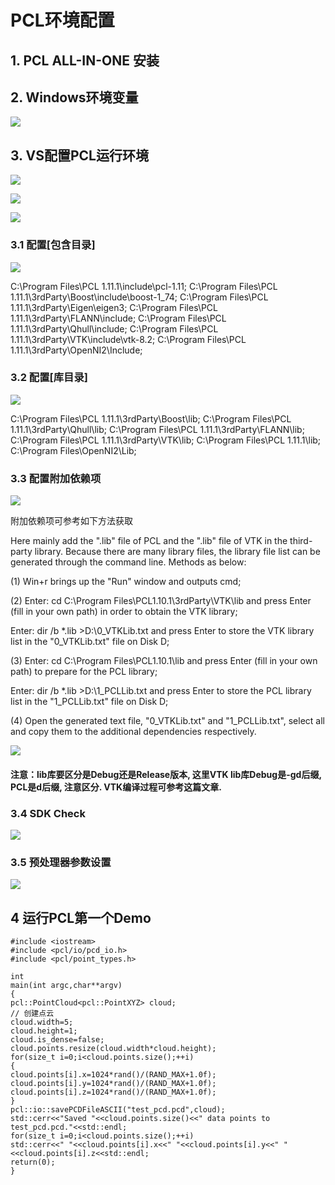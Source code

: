 # PCL环境配置

## 1. PCL ALL-IN-ONE 安装

## 2. Windows环境变量

![](https://github.com/stanshi2016/PCLLearning/blob/main/images/2021-12-14-12-47-10-image.png)

## 3. VS配置PCL运行环境

![](https://github.com/stanshi2016/PCLLearning/blob/main/images/2021-12-14-12-48-15-image.png)

![](https://github.com/stanshi2016/PCLLearning/blob/main/images/2021-12-14-12-48-44-image.png)

![](https://github.com/stanshi2016/PCLLearning/blob/main/images/2021-12-14-12-58-20-image.png)

### 3.1 配置[包含目录]

![](https://github.com/stanshi2016/PCLLearning/blob/main/images/2021-12-14-13-08-54-image.png)

C:\Program Files\PCL 1.11.1\include\pcl-1.11;
C:\Program Files\PCL 1.11.1\3rdParty\Boost\include\boost-1_74;
C:\Program Files\PCL 1.11.1\3rdParty\Eigen\eigen3;
C:\Program Files\PCL 1.11.1\3rdParty\FLANN\include;
C:\Program Files\PCL 1.11.1\3rdParty\Qhull\include;
C:\Program Files\PCL 1.11.1\3rdParty\VTK\include\vtk-8.2;
C:\Program Files\PCL 1.11.1\3rdParty\OpenNI2\Include;

### 3.2 配置[库目录]

![](https://github.com/stanshi2016/PCLLearning/blob/main/images/2021-12-14-13-16-28-image.png)

C:\Program Files\PCL 1.11.1\3rdParty\Boost\lib;
C:\Program Files\PCL 1.11.1\3rdParty\Qhull\lib;
C:\Program Files\PCL 1.11.1\3rdParty\FLANN\lib;
C:\Program Files\PCL 1.11.1\3rdParty\VTK\lib;
C:\Program Files\PCL 1.11.1\lib;
C:\Program Files\OpenNI2\Lib;

### 3.3 配置附加依赖项

![](https://github.com/stanshi2016/PCLLearning/blob/main/images/2021-12-14-15-25-13-image.png)

附加依赖项可参考如下方法获取

Here mainly add the ".lib" file of PCL and the ".lib" file of VTK in the third-party library. Because there are many library files, the library file list can be generated through the command line. Methods as below:

(1) Win+r brings up the "Run" window and outputs cmd;

(2) Enter: cd C:\Program Files\PCL1.10.1\3rdParty\VTK\lib and press Enter (fill in your own path) in order to obtain the VTK library;

Enter: dir /b *.lib >D:\0_VTKLib.txt and press Enter to store the VTK library list in the "0_VTKLib.txt" file on Disk D;

(3) Enter: cd C:\Program Files\PCL1.10.1\lib and press Enter (fill in your own path) to prepare for the PCL library;

Enter: dir /b *.lib >D:\1_PCLLib.txt and press Enter to store the PCL library list in the "1_PCLLib.txt" file on Disk D;

(4) Open the generated text file, "0_VTKLib.txt" and "1_PCLLib.txt", select all and copy them to the additional dependencies respectively.

![](https://github.com/stanshi2016/PCLLearning/blob/main/images/2021-12-14-23-31-12-image.png)

#### 注意：lib库要区分是Debug还是Release版本, 这里VTK lib库Debug是-gd后缀, PCL是d后缀, 注意区分. VTK编译过程可参考这篇文章.

### 3.4 SDK Check

![](https://github.com/stanshi2016/PCLLearning/blob/main/images/2021-12-14-15-28-22-image.png)

### 3.5 预处理器参数设置

![](https://github.com/stanshi2016/PCLLearning/blob/main/images/2021-12-14-15-31-03-image.png)

## 4 运行PCL第一个Demo

```
#include <iostream>
#include <pcl/io/pcd_io.h>
#include <pcl/point_types.h>

int
main(int argc,char**argv)
{
pcl::PointCloud<pcl::PointXYZ> cloud;
// 创建点云
cloud.width=5;
cloud.height=1;
cloud.is_dense=false;
cloud.points.resize(cloud.width*cloud.height);
for(size_t i=0;i<cloud.points.size();++i)
{
cloud.points[i].x=1024*rand()/(RAND_MAX+1.0f);
cloud.points[i].y=1024*rand()/(RAND_MAX+1.0f);
cloud.points[i].z=1024*rand()/(RAND_MAX+1.0f);
}
pcl::io::savePCDFileASCII("test_pcd.pcd",cloud);
std::cerr<<"Saved "<<cloud.points.size()<<" data points to test_pcd.pcd."<<std::endl;
for(size_t i=0;i<cloud.points.size();++i)
std::cerr<<" "<<cloud.points[i].x<<" "<<cloud.points[i].y<<" "<<cloud.points[i].z<<std::endl;
return(0);
}
```
